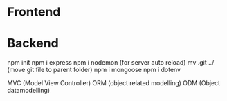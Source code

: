 # Frontend

# Backend

npm init
npm i express
npm i nodemon (for server auto reload)
mv .git ../ (move git file to parent folder)
npm i mongoose
npm i dotenv

MVC (Model View Controller)
ORM (object related modelling)
ODM (Object datamodelling)
